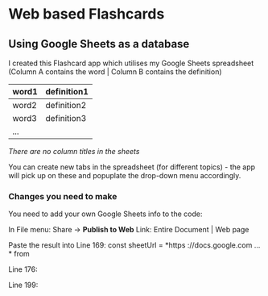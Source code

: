 # Web based Flashcards
## Using Google Sheets as a database

I created this Flashcard app which utilises my Google Sheets spreadsheet 
(Column A contains the word | Column B contains the definition) 

| word1 | definition1 |
|-------|-------------|
| word2 | definition2 |
| word3 | definition3 |
| ...   |             |

*There are no column titles in the sheets*

You can create new tabs in the spreadsheet (for different topics) - the app will pick up on these and popuplate the drop-down menu accordingly.

### Changes you need to make

You need to add your own Google Sheets info to the code:

In File menu: Share -> __Publish to Web__
Link: 
Entire Document | Web page

Paste the result into Line 169:
const sheetUrl = *https ://docs.google.com ... * from


Line 176:

Line 199:
